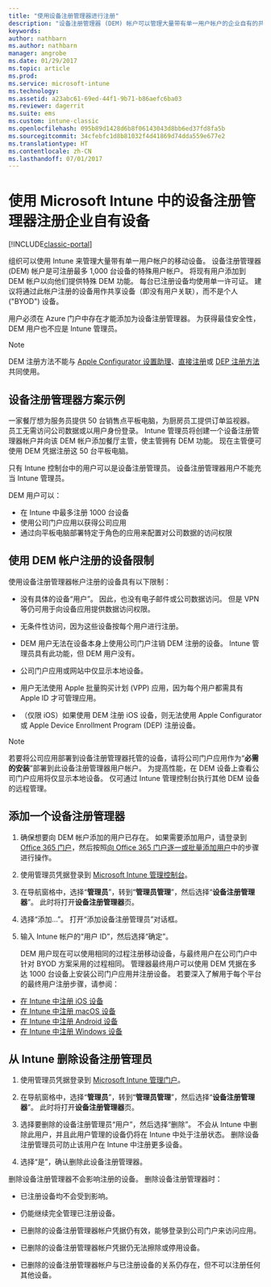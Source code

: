 ```yaml
---
title: "使用设备注册管理器进行注册"
description: "设备注册管理器 (DEM) 帐户可以管理大量带有单一用户帐户的企业自有的共享移动设备。"
keywords: 
author: nathbarn
ms.author: nathbarn
manager: angrobe
ms.date: 01/29/2017
ms.topic: article
ms.prod: 
ms.service: microsoft-intune
ms.technology: 
ms.assetid: a23abc61-69ed-44f1-9b71-b86aefc6ba03
ms.reviewer: dagerrit
ms.suite: ems
ms.custom: intune-classic
ms.openlocfilehash: 095b89d1428d6b8f06143043d8bb6ed37fd8fa5b
ms.sourcegitcommit: 34cfebfc1d8b81032f4d41869d74dda559e677e2
ms.translationtype: HT
ms.contentlocale: zh-CN
ms.lasthandoff: 07/01/2017
---
```

# <a name="enroll-corporate-owned-devices-with-the-device-enrollment-manager-in-microsoft-intune"></a>使用 Microsoft Intune 中的设备注册管理器注册企业自有设备

[!INCLUDE[classic-portal](../includes/classic-portal.md)]

组织可以使用 Intune 来管理大量带有单一用户帐户的移动设备。 设备注册管理器 (DEM) 帐户是可注册最多 1,000 台设备的特殊用户帐户。 将现有用户添加到 DEM 帐户以向他们提供特殊 DEM 功能。 每台已注册设备均使用单一许可证。 建议将通过此帐户注册的设备用作共享设备（即没有用户关联），而不是个人 ("BYOD") 设备。  

用户必须在 Azure 门户中存在才能添加为设备注册管理器。 为获得最佳安全性，DEM 用户也不应是 Intune 管理员。

>[!NOTE]
>DEM 注册方法不能与 [Apple Configurator 设置助理](ios-setup-assistant-enrollment-in-microsoft-intune.md)、[直接注册](ios-direct-enrollment-in-microsoft-intune.md)或 [DEP 注册方法](ios-device-enrollment-program-in-microsoft-intune.md)共同使用。

## <a name="example-of-a-device-enrollment-manager-scenario"></a>设备注册管理器方案示例

一家餐厅想为服务员提供 50 台销售点平板电脑，为厨房员工提供订单监视器。 员工无需访问公司数据或以用户身份登录。 Intune 管理员将创建一个设备注册管理器帐户并向该 DEM 帐户添加餐厅主管，使主管拥有 DEM 功能。 现在主管便可使用 DEM 凭据注册这 50 台平板电脑。

只有 Intune 控制台中的用户可以是设备注册管理员。 设备注册管理器用户不能充当 Intune 管理员。

DEM 用户可以：

-   在 Intune 中最多注册 1000 台设备
-   使用公司门户应用以获得公司应用
-   通过向平板电脑部署特定于角色的应用来配置对公司数据的访问权限

## <a name="limitations-of-devices-that-are-enrolled-with-a-dem-account"></a>使用 DEM 帐户注册的设备限制

使用设备注册管理器帐户注册的设备具有以下限制：

  - 没有具体的设备“用户”。 因此，也没有电子邮件或公司数据访问。 但是 VPN 等仍可用于向设备应用提供数据访问权限。

  - 无条件性访问，因为这些设备按每个用户进行注册。

  - DEM 用户无法在设备本身上使用公司门户注销 DEM 注册的设备。 Intune 管理员具有此功能，但 DEM 用户没有。

  - 公司门户应用或网站中仅显示本地设备。

  - 用户无法使用 Apple 批量购买计划 (VPP) 应用，因为每个用户都需具有 Apple ID 才可管理应用。

  - （仅限 iOS）如果使用 DEM 注册 iOS 设备，则无法使用 Apple Configurator 或 Apple Device Enrollment Program (DEP) 注册设备。

> [!NOTE]
> 若要将公司应用部署到设备注册管理器托管的设备，请将公司门户应用作为“**必需的安装**”部署到此设备注册管理器用户帐户。
> 为提高性能，在 DEM 设备上查看公司门户应用将仅显示本地设备。 仅可通过 Intune 管理控制台执行其他 DEM 设备的远程管理。


## <a name="add-a-device-enrollment-manager"></a>添加一个设备注册管理器

1.  确保想要向 DEM 帐户添加的用户已存在。 如果需要添加用户，请登录到 [Office 365 门户](https://go.microsoft.com/fwlink/p/?LinkId=698854)，然后按照[向 Office 365 门户逐一或批量添加用户](https://support.office.com/article/Add-users-individually-or-in-bulk-to-Office-365-Admin-Help-1970f7d6-03b5-442f-b385-5880b9c256ec)中的步骤进行操作。

2.  使用管理员凭据登录到 [Microsoft Intune 管理控制台](https://manage.microsoft.com)。

3.  在导航窗格中，选择“**管理员**”，转到“**管理员管理**”，然后选择“**设备注册管理器**”。 此时将打开**设备注册管理器**页。

4.  选择“添加…”。 打开“添加设备注册管理员”对话框。

5.  输入 Intune 帐户的“用户 ID”，然后选择“确定”。

    DEM 用户现在可以使用相同的过程注册移动设备，与最终用户在公司门户中针对 BYOD 方案采用的过程相同。 管理器最终用户可以使用 DEM 凭据在多达 1000 台设备上安装公司门户应用并注册设备。 若要深入了解用于每个平台的最终用户注册步骤，请参阅：

  - [在 Intune 中注册 iOS 设备](https://docs.microsoft.com/intune-user-help/enroll-your-device-in-intune-ios)
  - [在 Intune 中注册 macOS 设备](https://docs.microsoft.com/intune-user-help/enroll-your-device-in-intune-macos)
  - [在 Intune 中注册 Android 设备](https://docs.microsoft.com/intune-user-help/enroll-your-device-in-intune-android)
  - [在 Intune 中注册 Windows 设备](https://docs.microsoft.com/intune-user-help/enroll-your-device-in-intune-windows)

## <a name="delete-a-device-enrollment-manager-from-intune"></a>从 Intune 删除设备注册管理员

1.  使用管理员凭据登录到 [Microsoft Intune 管理门户](https://manage.microsoft.com)。

2.  在导航窗格中，选择“**管理员**”，转到“**管理员管理**”，然后选择“**设备注册管理器**”。 此时将打开**设备注册管理器**页。

3.  选择要删除的设备注册管理员“用户”，然后选择“删除”。 不会从 Intune 中删除此用户，并且此用户管理的设备仍将在 Intune 中处于注册状态。 删除设备注册管理员可防止该用户在 Intune 中注册更多设备。

4.  选择“是”，确认删除此设备注册管理器。

删除设备注册管理器不会影响注册的设备。 删除设备注册管理器时：

-   已注册设备均不会受到影响。

-   仍能继续完全管理已注册设备。

-   已删除的设备注册管理器帐户凭据仍有效，能够登录到公司门户来访问应用。

-   已删除的设备注册管理器帐户凭据仍无法擦除或停用设备。

-   已删除的设备注册管理器帐户与已注册设备的关系仍存在，但不可以注册任何其他设备。

